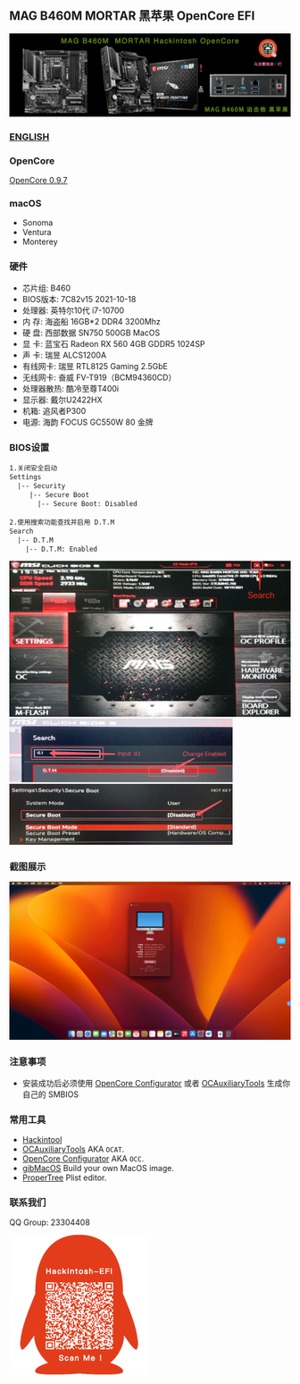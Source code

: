 ## MAG B460M MORTAR 黑苹果 OpenCore EFI

![image](Screenshot/Motherbord.png)

### [ENGLISH](README.EN.md)


### OpenCore

[OpenCore 0.9.7](https://github.com/acidanthera/OpenCorePkg)


### macOS

- Sonoma
- Ventura
- Monterey


### 硬件

- 芯片组: B460
- BIOS版本: 7C82v15 2021-10-18
- 处理器: 英特尔10代 i7-10700
- 内    存: 海盗船 16GB*2 DDR4 3200Mhz
- 硬    盘: 西部数据 SN750 500GB MacOS
- 显    卡: 蓝宝石  Radeon RX 560 4GB GDDR5 1024SP
- 声    卡: 瑞昱 ALCS1200A
- 有线网卡: 瑞昱 RTL8125 Gaming 2.5GbE
- 无线网卡: 奋威 FV-T919（BCM94360CD）
- 处理器散热: 酷冷至尊T400i
- 显示器:  戴尔U2422HX
- 机箱:  追风者P300
- 电源:  海韵 FOCUS GC550W 80 金牌


### BIOS设置

```
1.关闭安全启动
Settings
  |-- Security
     |-- Secure Boot
       |-- Secure Boot: Disabled

2.使用搜索功能查找并启用 D.T.M 
Search
  |-- D.T.M
    |-- D.T.M: Enabled

```

<img src="Screenshot/Search.png" alt="image" style="zoom:50%;" />

<img src="Screenshot/D.T.M.png" alt="image" style="zoom:50%;" />

<img src="Screenshot/SecureBoot.png" alt="image" style="zoom:50%;" />

### 截图展示

![image](Screenshot/about.png)

### 注意事项

 - 安装成功后必须使用 [OpenCore Configurator](https://mackie100projects.altervista.org/opencore-configurator/) 或者 [OCAuxiliaryTools](https://github.com/ic005k/OCAuxiliaryTools) 生成你自己的 SMBIOS


### 常用工具

- [Hackintool](https://github.com/headkaze/Hackintool) 
- [OCAuxiliaryTools](https://github.com/ic005k/OCAuxiliaryTools) AKA `OCAT`.
- [OpenCore Configurator](https://mackie100projects.altervista.org/opencore-configurator/) AKA `OCC`.
- [gibMacOS](https://github.com/corpnewt/gibMacOS) Build your own MacOS image.
- [ProperTree](https://github.com/corpnewt/ProperTree) Plist editor.


### 联系我们

QQ Group: 23304408

![image](Screenshot/QRCode.png)
